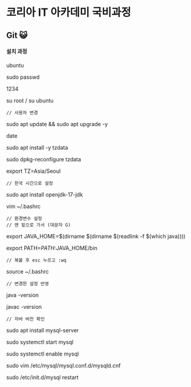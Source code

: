 # **코리아 IT 아카데미 국비과정** 
## Git 😺
<a name="readme-top"></a> 


#### 설치 과정

  ubuntu
  
  sudo passwd
  
  1234
  
  su root / su ubuntu 
  
  	// 사용자 변경
	  
  sudo apt update && sudo apt upgrade -y
  
  date
  
  sudo apt install -y tzdata
  
  sudo dpkg-reconfigure tzdata
  
  export TZ=Asia/Seoul
  
  	// 한국 시간으로 설정
	  
  sudo apt install openjdk-17-jdk

  vim ~/.bashrc 
  
  	// 환경변수 설정
  	// 맨 밑으로 가서 (대문자 G)
	  
  export JAVA_HOME=$(dirname $(dirname $(readlink -f $(which java))))
  
  export PATH=$PATH:$JAVA_HOME/bin
  
  	// 복붙 후 esc 누르고 :wq
	
  source ~/.bashrc
  
  	// 변경한 설정 반영
	
  java -version
  
  javac -version
  
  	// 자바 버전 확인
	  
  sudo apt install mysql-server
  
  sudo systemctl start mysql
  
  sudo systemctl enable mysql
  
  sudo vim /etc/mysql/mysql.conf.d/mysqld.cnf
  
  sudo /etc/init.d/mysql restart
  
